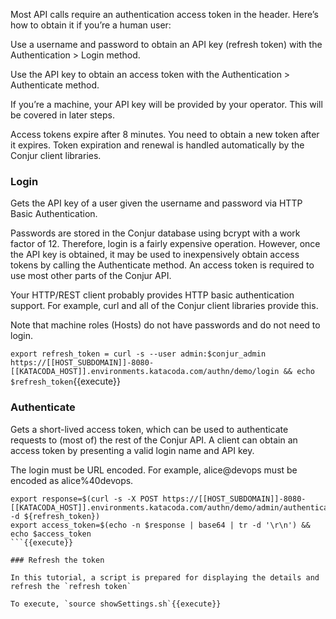 
Most API calls require an authentication access token in the header. Here’s how to obtain it if you’re a human user:

Use a username and password to obtain an API key (refresh token) with the Authentication > Login method.

Use the API key to obtain an access token with the Authentication > Authenticate method.

If you’re a machine, your API key will be provided by your operator.   This will be covered in later steps.

Access tokens expire after 8 minutes. You need to obtain a new token after it expires. Token expiration and renewal is handled automatically by the Conjur client libraries.


### Login

Gets the API key of a user given the username and password via HTTP Basic Authentication.

Passwords are stored in the Conjur database using bcrypt with a work factor of 12. Therefore, login is a fairly expensive operation. However, once the API key is obtained, it may be used to inexpensively obtain access tokens by calling the Authenticate method. An access token is required to use most other parts of the Conjur API.

Your HTTP/REST client probably provides HTTP basic authentication support. For example, curl and all of the Conjur client libraries provide this.

Note that machine roles (Hosts) do not have passwords and do not need to login.

`export refresh_token = curl -s --user admin:$conjur_admin https://[[HOST_SUBDOMAIN]]-8080-[[KATACODA_HOST]].environments.katacoda.com/authn/demo/login && echo $refresh_token`{{execute}}


### Authenticate

Gets a short-lived access token, which can be used to authenticate requests to (most of) the rest of the Conjur API. A client can obtain an access token by presenting a valid login name and API key.

The login must be URL encoded. For example, alice@devops must be encoded as alice%40devops.

```
export response=$(curl -s -X POST https://[[HOST_SUBDOMAIN]]-8080-[[KATACODA_HOST]].environments.katacoda.com/authn/demo/admin/authenticate -d ${refresh_token})
export access_token=$(echo -n $response | base64 | tr -d '\r\n') && echo $access_token
```{{execute}}

### Refresh the token

In this tutorial, a script is prepared for displaying the details and refresh the `refresh token`

To execute, `source showSettings.sh`{{execute}}


